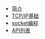 - [简介](network_programming/README.md)
- [TCP/IP基础](network_programming/tcp)
- [socket编程](network_programming/socket)
- [API列表](network_programming/api)